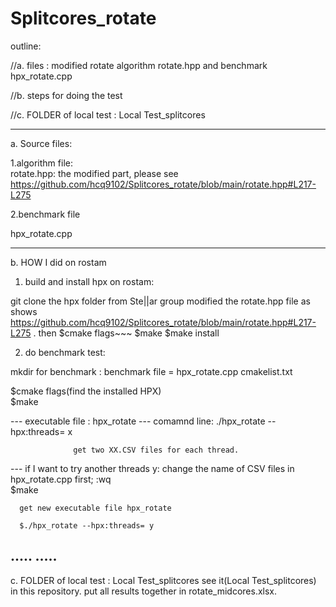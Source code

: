 # Splitcores_rotate
outline:

//a. files : modified rotate algorithm rotate.hpp and benchmark hpx_rotate.cpp

//b. steps for doing the test

//c. FOLDER of local test : Local Test_splitcores

-------------------------------------
a. Source files:

1.algorithm file:    
rotate.hpp: the modified part, please see https://github.com/hcq9102/Splitcores_rotate/blob/main/rotate.hpp#L217-L275 

2.benchmark file

hpx_rotate.cpp

------------------------------------------------------------------------------------------------------------------------
b. HOW I did on rostam

1. build and install hpx on rostam:

git clone the hpx folder from Ste||ar group
modified the rotate.hpp file as shows https://github.com/hcq9102/Splitcores_rotate/blob/main/rotate.hpp#L217-L275 .
then 
$cmake flags~~~
$make
$make install

2. do benchmark test:

mkdir for benchmark : 
                      benchmark file = hpx_rotate.cpp
                      cmakelist.txt
                      
$cmake flags(find the installed HPX)    
$make

--- executable file : hpx_rotate
--- comamnd line: ./hpx_rotate --hpx:threads= x

                  get two XX.CSV files for each thread.
                  
---  if I want to try another threads y: change the name of CSV files in hpx_rotate.cpp first; 
      :wq                
      $make
      
      get new executable file hpx_rotate
      
      $./hpx_rotate --hpx:threads= y

.....
.....
-------------------------------------------------------------------------------------------

c. FOLDER of local test : Local Test_splitcores
see it(Local Test_splitcores) in this repository.
put all results together in rotate_midcores.xlsx.


